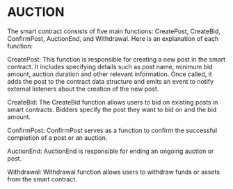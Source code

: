 # AUCTION
The smart contract consists of five main functions: CreatePost, CreateBid, ConfirmPost, AuctionEnd, and Withdrawal. Here is an explanation of each function:

CreatePost: This function is responsible for creating a new post in the smart contract.
It includes specifying details such as post name, minimum bid amount, auction duration and other relevant information. Once called, 
it adds the post to the contract data structure and emits an event to notify external listeners about the creation of the new post.

CreateBid: The CreateBid function allows users to bid on existing posts in smart contracts. Bidders specify the post they want to bid on and the bid amount.

ConfirmPost: ConfirmPost serves as a function to confirm the successful completion of a post or an auction.

AuctionEnd: AuctionEnd is responsible for ending an ongoing auction or post.

Withdrawal: Withdrawal function allows users to withdraw funds or assets from the smart contract.




